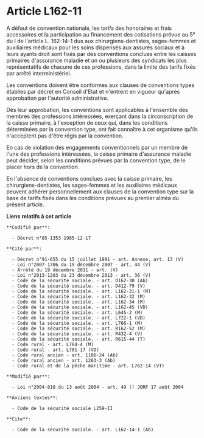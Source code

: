# Article L162-11

A défaut de convention nationale, les tarifs des honoraires et frais accessoires et la participation au financement des
cotisations prévue au 5° du I de l'article L. 162-14-1 dus aux chirurgiens-dentistes, sages-femmes et auxiliaires médicaux
pour les soins dispensés aux assurés sociaux et à leurs ayants droit sont fixés par des conventions conclues entre les
caisses primaires d'assurance maladie et un ou plusieurs des syndicats les plus représentatifs de chacune de ces professions,
dans la limite des tarifs fixés par arrêté interministériel. 

Les conventions doivent être conformes aux clauses de conventions types établies par décret en Conseil d'Etat et n'entrent en
vigueur qu'après approbation par l'autorité administrative. 

Dès leur approbation, les conventions sont applicables à l'ensemble des membres des professions intéressées, exerçant dans la
circonscription de la caisse primaire, à l'exception de ceux qui, dans les conditions déterminées par la convention type, ont
fait connaître à cet organisme qu'ils n'acceptent pas d'être régis par la convention.

En cas de violation des engagements conventionnels par un membre de l'une des professions intéressées, la caisse primaire
d'assurance maladie peut décider, selon les conditions prévues par la convention type, de le placer hors de la convention.

En l'absence de conventions conclues avec la caisse primaire, les chirurgiens-dentistes, les sages-femmes et les auxiliaires
médicaux peuvent adhérer personnellement aux clauses de la convention type sur la base de tarifs fixés dans les conditions
prévues au premier alinéa du présent article.

**Liens relatifs à cet article**

	**Codifié par**:

	  - Décret n°85-1353 1985-12-17

	**Cité par**:

	  - Décret n°91-655 du 15 juillet 1991 - art. Annexe, art. 13 (V)
	  - Loi n°2007-1786 du 19 décembre 2007 - art. 44 (V)
	  - Arrêté du 19 décembre 2011 - art. (V)
	  - Loi n°2013-1203 du 23 décembre 2013 - art. 36 (V)
	  - Code de la sécurité sociale. - art. D162-30 (Ab)
	  - Code de la sécurité sociale. - art. D412-79 (V)
	  - Code de la sécurité sociale. - art. L162-31-1 (M)
	  - Code de la sécurité sociale. - art. L162-32 (M)
	  - Code de la sécurité sociale. - art. L162-34 (M)
	  - Code de la sécurité sociale. - art. L162-45 (VD)
	  - Code de la sécurité sociale. - art. L645-2 (M)
	  - Code de la sécurité sociale. - art. L722-1 (VD)
	  - Code de la sécurité sociale. - art. L766-1 (M)
	  - Code de la sécurité sociale. - art. R162-52 (M)
	  - Code de la sécurité sociale. - art. R432-4 (V)
	  - Code de la sécurité sociale. - art. R615-44 (T)
	  - Code rural - art. L764-4 (M)
	  - Code rural - art. L781-17 (VD)
	  - Code rural ancien - art. 1106-24 (Ab)
	  - Code rural ancien - art. 1263-3 (Ab)
	  - Code rural et de la pêche maritime - art. L762-14 (VT)

	**Modifié par**:

	  - Loi n°2004-810 du 13 août 2004 - art. 49 () JORF 17 août 2004

	**Anciens textes**:

	  - Code de la sécurité sociale L259-II

	**Cite**:

	  - Code de la sécurité sociale. - art. L162-14-1 (Ab)
